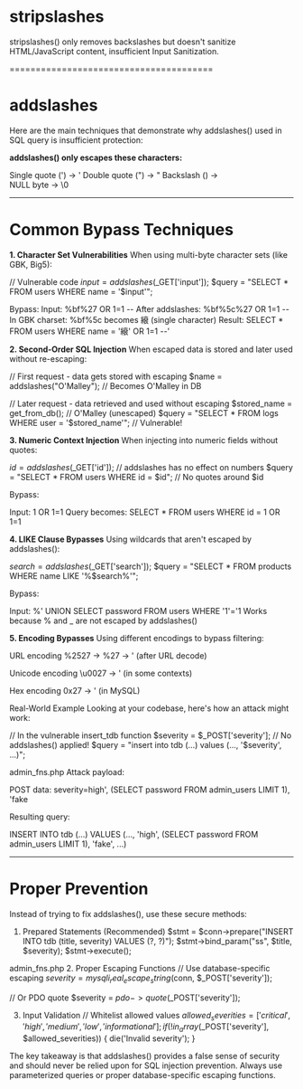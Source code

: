 # stripslashes
stripslashes() only removes backslashes but doesn't sanitize HTML/JavaScript content, insufficient Input Sanitization.

=======================================

# addslashes
Here are the main techniques that demonstrate why addslashes() used in SQL query is insufficient protection:

**addslashes() only escapes these characters:**

Single quote (') → '
Double quote (") → "
Backslash () → \
NULL byte → \0

----------------------------------------------------
# Common Bypass Techniques
**1. Character Set Vulnerabilities**
When using multi-byte character sets (like GBK, Big5):

// Vulnerable code
$input = addslashes($_GET['input']);
$query = "SELECT * FROM users WHERE name = '$input'";

Bypass:
Input: %bf%27 OR 1=1 --
After addslashes: %bf%5c%27 OR 1=1 --
In GBK charset: %bf%5c becomes 縗 (single character)
Result: SELECT * FROM users WHERE name = '縗' OR 1=1 --'

**2. Second-Order SQL Injection**
When escaped data is stored and later used without re-escaping:

// First request - data gets stored with escaping
$name = addslashes("O\'Malley"); // Becomes O\'Malley in DB

// Later request - data retrieved and used without escaping
$stored_name = get_from_db(); // O'Malley (unescaped)
$query = "SELECT * FROM logs WHERE user = '$stored_name'"; // Vulnerable!

**3. Numeric Context Injection**
When injecting into numeric fields without quotes:

$id = addslashes($_GET['id']); // addslashes has no effect on numbers
$query = "SELECT * FROM users WHERE id = $id"; // No quotes around $id

Bypass:

Input: 1 OR 1=1
Query becomes: SELECT * FROM users WHERE id = 1 OR 1=1

**4. LIKE Clause Bypasses**
Using wildcards that aren't escaped by addslashes():

$search = addslashes($_GET['search']);
$query = "SELECT * FROM products WHERE name LIKE '%$search%'";

Bypass:

Input: %' UNION SELECT password FROM users WHERE '1'='1
Works because % and _ are not escaped by addslashes()

**5. Encoding Bypasses**
Using different encodings to bypass filtering:

URL encoding
%2527 → %27 → ' (after URL decode)

Unicode encoding
\u0027 → ' (in some contexts)

Hex encoding
0x27 → ' (in MySQL)

Real-World Example
Looking at your codebase, here's how an attack might work:

// In the vulnerable insert_tdb function
$severity = $_POST['severity']; // No addslashes() applied!
$query = "insert into tdb (...) values (..., '$severity', ...)";

admin_fns.php
Attack payload:

POST data: severity=high', (SELECT password FROM admin_users LIMIT 1), 'fake

Resulting query:

INSERT INTO tdb (...) VALUES (..., 'high', (SELECT password FROM admin_users LIMIT 1), 'fake', ...)

----------------------------------------------------
# Proper Prevention
Instead of trying to fix addslashes(), use these secure methods:

1. Prepared Statements (Recommended)
$stmt = $conn->prepare("INSERT INTO tdb (title, severity) VALUES (?, ?)");
$stmt->bind_param("ss", $title, $severity);
$stmt->execute();

admin_fns.php
2. Proper Escaping Functions
// Use database-specific escaping
$severity = mysqli_real_escape_string($conn, $_POST['severity']);

// Or PDO quote
$severity = $pdo->quote($_POST['severity']);

3. Input Validation
// Whitelist allowed values
$allowed_severities = ['critical', 'high', 'medium', 'low', 'informational'];
if (!in_array($_POST['severity'], $allowed_severities)) {
    die('Invalid severity');
}

The key takeaway is that addslashes() provides a false sense of security and should never be relied upon for SQL injection prevention. Always use parameterized queries or proper database-specific escaping functions.
